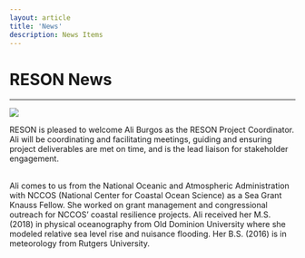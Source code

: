 ```yaml
---
layout: article
title: 'News'
description: News Items
---
```


<h1> RESON News </h1>

<hr/>


<div class="row">

<div class="col-md-6">
<img class="img-thumbnail img-responsive" src="/assets/img/A_Burgos.JPG" class="img-fluid">
</div>
<div class="col-md-6">
<p> RESON is pleased to welcome Ali Burgos as the RESON Project Coordinator. Ali will be coordinating and facilitating meetings, guiding and ensuring project deliverables are met on time, and is the lead liaison for stakeholder engagement. <br> <br>

Ali comes to us from the National Oceanic and Atmospheric Administration with NCCOS (National Center for Coastal Ocean Science) as a Sea Grant Knauss Fellow. She worked on grant management and congressional outreach for NCCOS’ coastal resilience projects. 
Ali received her M.S. (2018) in physical oceanography from Old Dominion University where she modeled relative sea level rise and nuisance flooding. Her B.S. (2016) is in meteorology from Rutgers University. 
</p>


</div>
</div>


